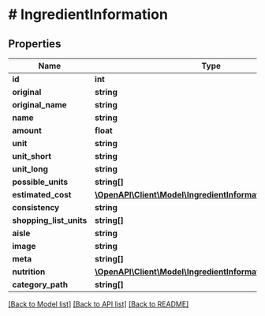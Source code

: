 # # IngredientInformation

## Properties

Name | Type | Description | Notes
------------ | ------------- | ------------- | -------------
**id** | **int** |  |
**original** | **string** |  |
**original_name** | **string** |  |
**name** | **string** |  |
**amount** | **float** |  |
**unit** | **string** |  |
**unit_short** | **string** |  |
**unit_long** | **string** |  |
**possible_units** | **string[]** |  |
**estimated_cost** | [**\OpenAPI\Client\Model\IngredientInformationEstimatedCost**](IngredientInformationEstimatedCost.md) |  |
**consistency** | **string** |  |
**shopping_list_units** | **string[]** |  | [optional]
**aisle** | **string** |  |
**image** | **string** |  |
**meta** | **string[]** |  |
**nutrition** | [**\OpenAPI\Client\Model\IngredientInformationNutrition**](IngredientInformationNutrition.md) |  | [optional]
**category_path** | **string[]** |  | [optional]

[[Back to Model list]](../../README.md#models) [[Back to API list]](../../README.md#endpoints) [[Back to README]](../../README.md)

